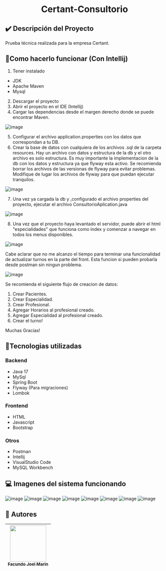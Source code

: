 <h1 align="center">Certant-Consultorio</h1>

<h2> ✔️ Descripción del Proyecto</h2>

Prueba técnica realizada para la empresa Certant.

## :hammer:Como hacerlo funcionar (Con Intellij)

1) Tener instalado

- JDK
- Apache Maven
- Mysql

2) Descargar el proyecto
3) Abrir el proyecto en el IDE (Intellij)
4) Cargar las dependencias desde el margen derecho donde se puede encontrar Maven.

![image](https://github.com/facundomarin9/certantConsultorio/assets/97562173/6820401e-b07e-4cb4-8f20-3c56d094a9ab)

5) Configurar el archivo application.properties con los datos que correspondan a tu DB.
6) Crear la base de datos con cualquiera de los archivos .sql de la carpeta resources. Hay un archivo con datos y estructura de la db y el otro archivo es solo estructura.
   Es muy importante la implementacion de la db con los datos y estructura ya que flyway esta activo. Se recomienda borrar los archivos de las versionas de flyway para evitar problemas.
   Modifique de lugar los archivos de flyway para que puedan ejecutar tranquilos.
   
![image](https://github.com/facundomarin9/certantConsultorio/assets/97562173/7ec80a79-ad1b-4303-9209-99f3763a526e)




7) Una vez ya cargada la db y ,configurado el archivo properties del proyecto, ejecutar el archivo ConsultorioAplication.java

![image](https://github.com/facundomarin9/certantConsultorio/assets/97562173/5c1b7d9c-6716-4e36-b3f2-bb3db95ce506)

8) Una vez que el proyecto haya levantado el servidor, puede abrir el html "especialidades" que funciona como index y comenzar a navegar en todos los menus disponibles.

![image](https://github.com/facundomarin9/certantConsultorio/assets/97562173/fd4e99dc-b9d1-4d68-a911-8e3a29b0708c)

Cabe aclarar que no me alcanzo el tiempo para terminar una funcionalidad de actualizar turnos  en la parte del front. Esta funcion si pueden probarla desde postman sin ningun problema.

![image](https://github.com/facundomarin9/certantConsultorio/assets/97562173/085fa4a7-0367-421e-bb46-12347fcf8389)

Se recomienda el siguiente flujo de creacion de datos:

1) Crear Pacientes.
2) Crear Especialidad.
3) Crear Profesional.
4) Agregar Horarios al profesional creado.
5) Agregar Especialidad al profesional creado.
6) Crear el turno!


Muchas Gracias!



## :hammer:Tecnologias utilizadas

<h3>Backend</h3>

- Java 17                                                  
- MySql                                                    
- Spring Boot                                                                                        
- Flyway (Para migraciones)
- Lombok

<h3>Frontend</h3>

- HTML
- Javascript
- Bootstrap

<h3>Otros</h3>

- Postman
- Intellij
- VisualStudio Code
- MySQL Workbench

## 💻 Imagenes del sistema funcionando

![image](https://github.com/facundomarin9/certantConsultorio/assets/97562173/97ae3efd-332e-448d-bcdd-cebcf2a2ede1)
![image](https://github.com/facundomarin9/certantConsultorio/assets/97562173/8a6bc095-46d9-4020-8a75-a9455cf74904)
![image](https://github.com/facundomarin9/certantConsultorio/assets/97562173/fba42452-08a2-4ed6-a31e-777678c81a74)
![image](https://github.com/facundomarin9/certantConsultorio/assets/97562173/792d5db3-8509-41ce-a221-5b82bf448aea)
![image](https://github.com/facundomarin9/certantConsultorio/assets/97562173/dc9eea14-8de4-4274-90b1-acd476732ce7)
![image](https://github.com/facundomarin9/certantConsultorio/assets/97562173/7fb578e6-eb28-4d8c-acf8-33c64e4b9da8)
![image](https://github.com/facundomarin9/certantConsultorio/assets/97562173/83b0f957-e4b4-408b-a085-ca6729af538d)
![image](https://github.com/facundomarin9/certantConsultorio/assets/97562173/3486cd1a-94df-4f3b-828b-aff55666824b)






## 🧔 Autores

| [<img src="https://avatars.githubusercontent.com/u/97562173?v=4" width=115><br><sub>Facundo Joel Marin</sub>](https://github.com/facundomarin9) |  
| :---: | 






